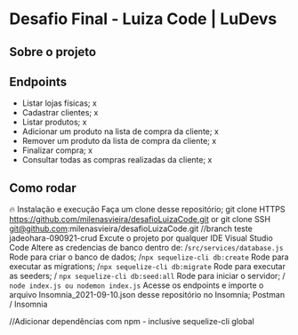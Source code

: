 # Desafio Final - Luiza Code | LuDevs

## Sobre o projeto


## Endpoints

- Listar lojas físicas;     x
- Cadastrar clientes;       x
- Listar produtos;          x
- Adicionar um produto na lista de compra da cliente;   x
- Remover um produto da lista de compra da cliente;   x
- Finalizar compra;   x
- Consultar todas as compras realizadas da cliente;  x

## Como rodar

🔥 Instalação e execução
Faça um clone desse repositório;
git clone HTTPS https://github.com/milenasvieira/desafioLuizaCode.git
  or
git clone SSH git@github.com:milenasvieira/desafioLuizaCode.git     //branch teste jadeohara-090921-crud
Excute o projeto por qualquer IDE
Visual Studio Code
Altere as credencias de banco dentro de:
/`src/services/database.js`
Rode para criar o banco de dados;
/`npx sequelize-cli db:create`
Rode para executar as migrations;
/`npx sequelize-cli db:migrate`
Rode para executar as seeders;
/ `npx sequelize-cli db:seed:all`
Rode para iniciar o servidor;
/ `node index.js ou nodemon index.js`
Acesse os endpoints e importe o arquivo Insomnia_2021-09-10.json desse repositório no Insomnia;
Postman / Insomnia

//Adicionar dependências com npm - inclusive sequelize-cli global